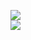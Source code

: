 [![](https://img.shields.io/badge/Made%20With-Github%20Spray-lightgrey.svg?style=for-the-badge&logo=github)](https://github.com/Annihil/github-spray#11529)  
[![](https://i.imgur.com/2DrTn0Z.gif)](https://github.com/Annihil/github-spray)